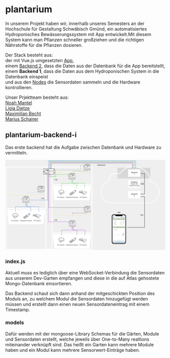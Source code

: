 # plantarium

In unserem Projekt haben wir, innerhalb unseres Semesters an der Hochschule für Gestaltung Schwäbisch Gmünd, ein automatisiertes Hydroponisches Bewässerungssystem mit App entwickelt.Mit diesem System kann man Pflanzen schneller großziehen und die richtigen Nährstoffe für die Pflanzen dosieren.

Der Stack besteht aus: </br>
der mit Vue.js umgesetzten [App](https://github.com/maxicozy/plantarium-app), </br>
einem [Backend 2](https://github.com/maxicozy/plantarium-backend-ii), dass die Daten aus der Datenbank für die App bereitstellt, </br> 
einem **Backend 1**, dass die Daten aus dem Hydroponischen System in die Datenbank einspeist </br>
und aus den [Nodes](https://github.com/maxicozy/plantarium-nodes) die Sensordaten sammeln und die Hardware kontrollieren. </br>

Unser Prjektteam besteht aus: </br>
[Noah Mantel](https://github.com/Nodarida) </br>
[Ligia Dietze](https://github.com/Ligiki1) </br>
[Maximilian Becht](https://github.com/maxicozy) </br>
[Marius Schairer](https://github.com/marius220699) </br>


## plantarium-backend-i

Das erste backend hat die Aufgabe zwischen Datenbank und Hardware zu vermitteln.

<img src="./img/backend1.png">

### index.js

Aktuell muss es lediglich über eine WebSocket-Verbindung die Sensordaten aus unserem Dev-Garten empfangen und diese in die auf Atlas gehostete Mongo-Datenbank einsortieren.

Das Backend schaut sich dann anhand der mitgeschickten Position des Moduls an, zu welchem Modul die Sensordaten hinzugefügt werden müssen und erstellt dann einen neuen Sensordateneintrag mit einem Timestamp.

### models

Dafür werden mit der mongoose-Library Schemas für die Gärten, Module und Sensordaten erstellt, welche jeweils über One-to-Many realtions miteinander verknüpft sind. Das heißt ein Garten kann mehrere Module haben und ein Modul kann mehrere Sensorwert-Einträge haben.

